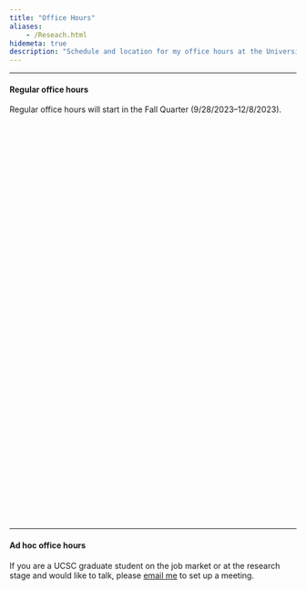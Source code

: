 ```yaml
---
title: "Office Hours"
aliases:
    - /Reseach.html
hidemeta: true
description: "Schedule and location for my office hours at the University of California, Santa Cruz."
---
```


--- 

#### Regular office hours

Regular office hours will start in the Fall Quarter (9/28/2023–12/8/2023). 

<!-- Calendly inline widget begin -->
<div class="calendly-inline-widget" data-url="https://calendly.com/kansoy/2023?hide_event_type_details=1&hide_gdpr_banner=1" style="min-width:320px;height:700px;"></div>
<script type="text/javascript" src="https://assets.calendly.com/assets/external/widget.js" async></script>
<!-- Calendly inline widget end -->

---

#### Ad hoc office hours

If you are a UCSC graduate student on the job market or at the research stage and would like to talk, please [email me](mailto:kansoy@gmail.com) to set up a meeting.
